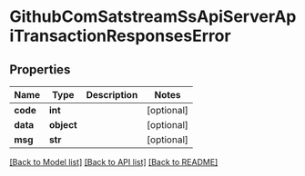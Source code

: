 # GithubComSatstreamSsApiServerApiTransactionResponsesError

## Properties
Name | Type | Description | Notes
------------ | ------------- | ------------- | -------------
**code** | **int** |  | [optional] 
**data** | **object** |  | [optional] 
**msg** | **str** |  | [optional] 

[[Back to Model list]](../README.md#documentation-for-models) [[Back to API list]](../README.md#documentation-for-api-endpoints) [[Back to README]](../README.md)

